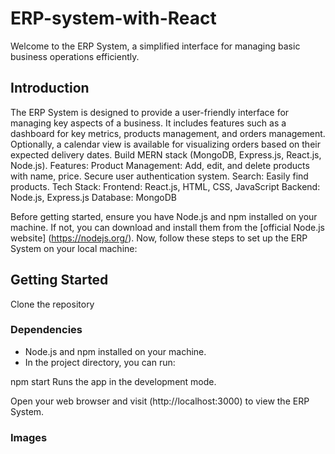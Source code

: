 # ERP-system-with-React
Welcome to the ERP System, a simplified interface for managing basic business operations efficiently.

## Introduction
The ERP System is designed to provide a user-friendly interface for managing key aspects of a business. It includes features such as a dashboard for key metrics, products management, and orders management. Optionally, a calendar view is available for visualizing orders based on their expected delivery dates.
Build MERN stack (MongoDB, Express.js, React.js, Node.js). Features: Product Management: Add, edit, and delete products with name, price. Secure user authentication system. Search: Easily find products. Tech Stack: Frontend: React.js, HTML, CSS, JavaScript Backend: Node.js, Express.js Database: MongoDB

Before getting started, ensure you have Node.js and npm installed on your machine. If not, you can download and install them from the [official Node.js website] (https://nodejs.org/).
Now, follow these steps to set up the ERP System on your local machine:
## Getting Started

 Clone the repository    ```   ```

### Dependencies

- Node.js and npm installed on your machine.
- In the project directory, you can run:

npm start
Runs the app in the development mode.

Open your web browser and visit (http://localhost:3000) to view the ERP System.
### Images
